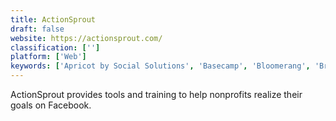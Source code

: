 ```yaml
---
title: ActionSprout
draft: false 
website: https://actionsprout.com/
classification: ['']
platform: ['Web']
keywords: ['Apricot by Social Solutions', 'Basecamp', 'Bloomerang', 'Breeze', 'CFB Strategies', 'Causeview', 'Church community builder', 'Crowd Supply', 'Donation Manager', 'Donor Tools', 'DonorPerfect', 'Eleo', 'Keela', 'Kindful', 'Merit', 'Salsa CRM', 'Salsa Labs Nonprofit Marketing', 'The City', 'The Raisers Edge', 'Thrinacia', 'Txt2Give', 'iATS Brickwork']
---
```

ActionSprout provides tools and training to help nonprofits realize their goals on Facebook.